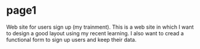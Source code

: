 # page1
Web site for users sign up (my trainment).
This is a web site in which I want to design a good layout using my recent learning. I also want to cread a functional form to sign up users and keep their data.
